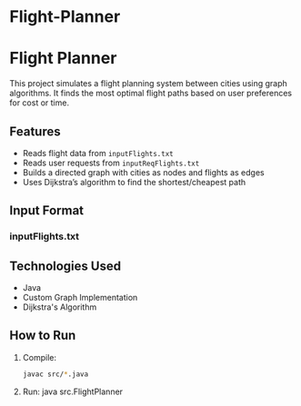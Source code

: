 # Flight-Planner

# Flight Planner

This project simulates a flight planning system between cities using graph algorithms. It finds the most optimal flight paths based on user preferences for cost or time.

## Features

- Reads flight data from `inputFlights.txt`
- Reads user requests from `inputReqFlights.txt`
- Builds a directed graph with cities as nodes and flights as edges
- Uses Dijkstra’s algorithm to find the shortest/cheapest path

## Input Format

### inputFlights.txt


## Technologies Used

- Java
- Custom Graph Implementation
- Dijkstra's Algorithm

## How to Run

1. Compile:
   ```bash
   javac src/*.java
2. Run:
   java src.FlightPlanner
